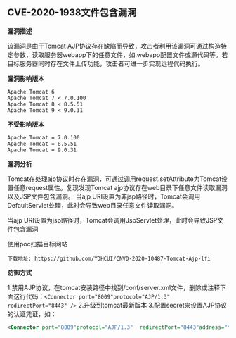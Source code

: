 ## CVE-2020-1938文件包含漏洞

**漏洞描述**

该漏洞是由于Tomcat AJP协议存在缺陷而导致，攻击者利用该漏洞可通过构造特定参数，读取服务器webapp下的任意文件，如:webapp配置文件或源代码等。若目标服务器同时存在文件上传功能，攻击者可进一步实现远程代码执行。

**漏洞影响版本**

```
Apache Tomcat 6
Apache Tomcat 7 < 7.0.100
Apache Tomcat 8 < 8.5.51
Apache Tomcat 9 < 9.0.31
```

**不受影响版本**

```
Apache Tomcat = 7.0.100
Apache Tomcat = 8.5.51
Apache Tomcat = 9.0.31
```

**漏洞分析**

Tomcat在处理ajp协议时存在漏洞，可通过调用request.setAttribute为Tomcat设置任意request属性。复现发现Tomcat ajp协议存在web目录下任意文件读取漏洞以及JSP文件包含漏洞。
当ajp URI设置为非jsp路径时，Tomcat会调用DefaultServlet处理，此时会导致web目录任意文件读取漏洞。

当ajp URI设置为jsp路径时，Tomcat会调用JspServlet处理，此时会导致JSP文件包含漏洞

使用poc扫描目标网站

```
下载地址: https://github.com/YDHCUI/CNVD-2020-10487-Tomcat-Ajp-lfi
```

**防御方式**

 1.禁用AJP协议，在tomcat安装路径中找到/conf/server.xml文件，删除或注释下面这行代码：`<Connector port="8009"protocol="AJP/1.3" redirectPort="8443" />`
 2.升级到tomcat最新版本
 3.配置secret来设置AJP协议的认证凭证，如：

```xml
<Connector port="8009"protocol="AJP/1.3"  redirectPort="8443"address="YOUR_TOMCAT_IP_ADDRESS"  secret="YOUR_TOMCAT_AJP_SECRET"/>
```

## 
